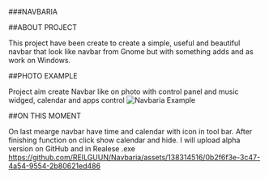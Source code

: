 ###NAVBARIA

##ABOUT PROJECT

This project have been create to create a simple, useful and beautiful navbar that look like navbar from Gnome but with something adds and as work on Windows. 

##PHOTO EXAMPLE

Project aim create Navbar like on photo with control panel and music widged, calendar and apps control
![Navbaria Example](https://github.com/REILGUUN/Navbaria/assets/138314516/8de9cd07-a554-44e0-a134-8e7c38843660)

##ON THIS MOMENT

On last mearge navbar have time and calendar with icon in tool bar. After finishing function on click show calendar and hide. I will upload alpha version on GitHub and in Realese .exe
https://github.com/REILGUUN/Navbaria/assets/138314516/0b2f6f3e-3c47-4a54-9554-2b80621ed486



